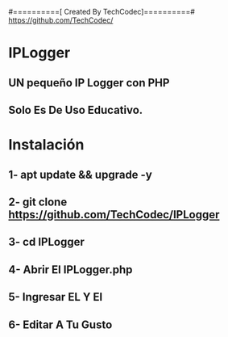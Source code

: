 #==========[ Created By TechCodec]==========#
https://github.com/TechCodec/

# IPLogger
## UN pequeño IP Logger con PHP
## Solo Es De Uso Educativo.

# Instalación

## 1- apt update && upgrade -y
## 2- git clone https://github.com/TechCodec/IPLogger
## 3- cd IPLogger
## 4- Abrir El IPLogger.php
## 5- Ingresar EL <BOT TOKEN> Y El <ID De Tu Telegram>
## 6- Editar A Tu Gusto
